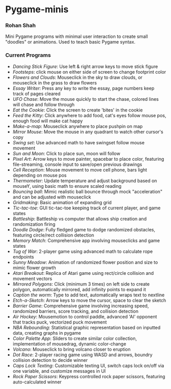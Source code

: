 # Pygame-minis
### Rohan Shah


Mini Pygame programs with minimal user interaction to create small "doodles" or animations. Used to teach basic Pygame syntax.

### Current Programs
- _Dancing Stick Figure_: Use left & right arrow keys to move stick figure
- _Footsteps_: click mouse on either side of screen to change footprint color
- _Flowers and Clouds_: Mouseclick in the sky to draw clouds, or mouseclick in the grass to draw flowers  
- _Essay Writer_: Press any key to write the essay, page numbers keep track of pages cleared
- _UFO Chase_: Move the mouse quickly to start the chase, colored lines will chase and follow through
- _Eat the Cookie_: Click the screen to create 'bites' in the cookie
- _Feed the Kitty_: Click anywhere to add food, cat's eyes follow mouse pos, enough food will make cat happy
- _Make-a-map_: Mouseclick anywhere to place pushpin on map
- _Mirror Mouse_: Move the mouse in any quadrant to watch other cursor's copy
- _Swing set_: Use advanced math to have swingset follow mouse movement
- _Sun and Moon_: Click to place sun, moon will follow
- _Pixel Art_: Arrow keys to move painter, spacebar to place color, featuring file-streaming, console input to save/open previous drawings
- _Cell Reception_: Mouse movement to move cell phone, bars light depending on mouse pos
- _Thermometer_: Update temperature and adjust background based on mouseY, using basic math to ensure scaled reading
- _Bouncing ball_: Mimic realistic ball bounce through mock "acceleration" and can be adjusted with mouseclick
- _Gridmaking_: Basic animation of expanding grid
- _Tic-tac-toe_: GUI tic-tac-toe keeping track of current player, and game states
- _Battleship_: Battleship vs computer that allows ship creation and randomization firing
- _Doodle Dodge_: Fully fledged game to dodge randomized obstacles, featuring circle/rect collision detection
- _Memory Match_: Comprehensive app involving mouseclicks and game states
- _Tug of War_: 2-player game using advanced math to calculate rope endpoints
- _Sunny Meadow_: Animation of randomized flower position and size to mimic flower growth
- _Atari Breakout_: Replica of Atari game using rect/circle collision and movement vectors
- _Mirrored Polygons_: Click (minimum 3 times) on left side to create polygon, automatically mirrored, add infinity points to expand it
- _Caption the worm_: Type to add text, automatically wraps text to nextline
- _Etch-a-Sketch_: Arrow keys to move the cursor, space to clear the sketch
- _Barrier Game_: Comprehensive game involving increasing speed, randomized barriers, score tracking, and collision detection
- _Air Hockey_: Mousemotion to control paddle, advanced 'AI' opponent that tracks puck, vectorized puck movement
- _NBA Rebounding_: Statistical graphic representation based on inputted data, creating graphs in pygame
- _Color Palette App_: Sliders to create similar color collection, implementation of mousedrag, dynamic color-change
- _Volcano_: Mouseclick to bring volcano closer to eruption
- _Dot Race_: 2-player racing game using WASD and arrows, boundry collision detection to decide winner
- _Caps Lock Texting_: Customizable texting UI, switch caps lock on/off via one variable, and customize messages in UI
- _Rock Paper Scissors_: Keypress controlled rock paper scissors, featuring auto-calculated winner
